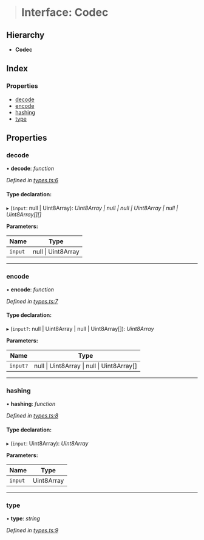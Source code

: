 > # Interface: Codec

## Hierarchy

* **Codec**

## Index

### Properties

* [decode](_types_.codec.md#decode)
* [encode](_types_.codec.md#encode)
* [hashing](_types_.codec.md#hashing)
* [type](_types_.codec.md#type)

## Properties

###  decode

• **decode**: *function*

*Defined in [types.ts:6](https://github.com/polkadot-js/common/blob/ef38591/packages/trie-codec/src/types.ts#L6)*

#### Type declaration:

▸ (`input`: null | Uint8Array): *Uint8Array | null | null | Uint8Array | null | Uint8Array[][]*

**Parameters:**

Name | Type |
------ | ------ |
`input` | null \| Uint8Array |

___

###  encode

• **encode**: *function*

*Defined in [types.ts:7](https://github.com/polkadot-js/common/blob/ef38591/packages/trie-codec/src/types.ts#L7)*

#### Type declaration:

▸ (`input?`: null | Uint8Array | null | Uint8Array[]): *Uint8Array*

**Parameters:**

Name | Type |
------ | ------ |
`input?` | null \| Uint8Array \| null \| Uint8Array[] |

___

###  hashing

• **hashing**: *function*

*Defined in [types.ts:8](https://github.com/polkadot-js/common/blob/ef38591/packages/trie-codec/src/types.ts#L8)*

#### Type declaration:

▸ (`input`: Uint8Array): *Uint8Array*

**Parameters:**

Name | Type |
------ | ------ |
`input` | Uint8Array |

___

###  type

• **type**: *string*

*Defined in [types.ts:9](https://github.com/polkadot-js/common/blob/ef38591/packages/trie-codec/src/types.ts#L9)*